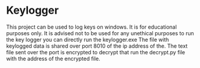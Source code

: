 # Keylogger
This project can be used to log keys on windows. It is for educational purposes only. It is advised not to be used for any unethical purposes
to run the key logger you can directly run the keylogger.exe
The file with keylogged data is shared over port 8010 of the ip address of the.
The text file sent over the port is encrypted to decrypt that run the decrypt.py file with the address of the encrypted file.
